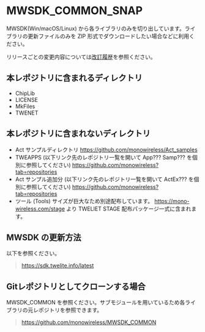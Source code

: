 # MWSDK_COMMON_SNAP
MWSDK(Win/macOS/Linux) から各ライブラリのみを切り出しています。ライブラリの更新ファイルのみを ZIP 形式でダウンロードしたい場合などに利用ください。

リリースごとの変更内容については[改訂履歴](ReleaseNotes.md)を参照ください。


## 本レポジトリに含まれるディレクトリ

* ChipLib
* LICENSE
* MkFiles
* TWENET


## 本レポジトリに含まれないディレクトリ

* Act サンプルディレクトリ
  https://github.com/monowireless/Act_samples
* TWEAPPS (以下リンク先のレポジトリ一覧を開いて App??? Samp??? を個別に参照してください)
  https://github.com/monowireless?tab=repositories
* Act サンプル追加分 (以下リンク先のレポジトリ一覧を開いて ActEx??? を個別に参照してください)
  https://github.com/monowireless?tab=repositories
* ツール (Tools)
  サイズが巨大なため別途配布しています。
  https://mono-wireless.com/stage より TWELIET STAGE 配布パッケージ一式に含まれます。


## MWSDK の更新方法
以下を参照ください。
> https://sdk.twelite.info/latest


## Gitレポジトリとしてクローンする場合
MWSDK_COMMON を参照ください。サブモジュールを用いているため各ライブラリの元レポジトリを参照できます。

> https://github.com/monowireless/MWSDK_COMMON


